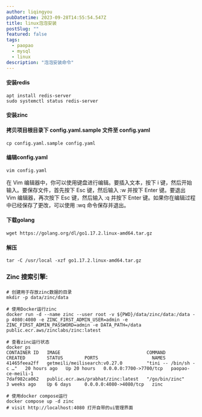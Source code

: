 ```yaml
---
author: liqingyou
pubDatetime: 2023-09-28T14:55:54.547Z
title: linux泡泡安装
postSlug: ""
featured: false
tags:
  - paopao
  - mysql
  - linux
description: "泡泡安装命令"
---
```


#### 安装redis
```
apt install redis-server
sudo systemctl status redis-server
```

#### 安装zinc

#### 拷贝项目根目录下 config.yaml.sample 文件至 config.yaml
```
cp config.yaml.sample config.yaml
```

#### 编辑config.yaml
```
vim config.yaml
```
在 Vim 编辑器中，你可以使用键盘进行编辑。要插入文本，按下 i 键，然后开始输入。要保存文件，首先按下 Esc 键，然后输入 :w 并按下 Enter 键。要退出 Vim 编辑器，再次按下 Esc 键，然后输入 :q 并按下 Enter 键。如果你在编辑过程中已经保存了更改，可以使用 :wq 命令保存并退出。

#### 下载golang
```
wget https://golang.org/dl/go1.17.2.linux-amd64.tar.gz
```

#### 解压
```
tar -C /usr/local -xzf go1.17.2.linux-amd64.tar.gz
```

### Zinc 搜索引擎:
####
```
# 创建用于存放zinc数据的目录
mkdir -p data/zinc/data

# 使用Docker运行zinc
docker run -d --name zinc --user root -v ${PWD}/data/zinc/data:/data -p 4080:4080 -e ZINC_FIRST_ADMIN_USER=admin -e ZINC_FIRST_ADMIN_PASSWORD=admin -e DATA_PATH=/data public.ecr.aws/zinclabs/zinc:latest

# 查看zinc运行状态
docker ps
CONTAINER ID   IMAGE                                COMMAND                  CREATED        STATUS        PORTS                    NAMES
41465feea2ff   getmeili/meilisearch:v0.27.0         "tini -- /bin/sh -c …"   20 hours ago   Up 20 hours   0.0.0.0:7700->7700/tcp   paopao-ce-meili-1
7daf982ca062   public.ecr.aws/prabhat/zinc:latest   "/go/bin/zinc"           3 weeks ago    Up 6 days     0.0.0.0:4080->4080/tcp   zinc

# 使用docker compose运行
docker compose up -d zinc
# visit http://localhost:4080 打开自带的ui管理界面
```